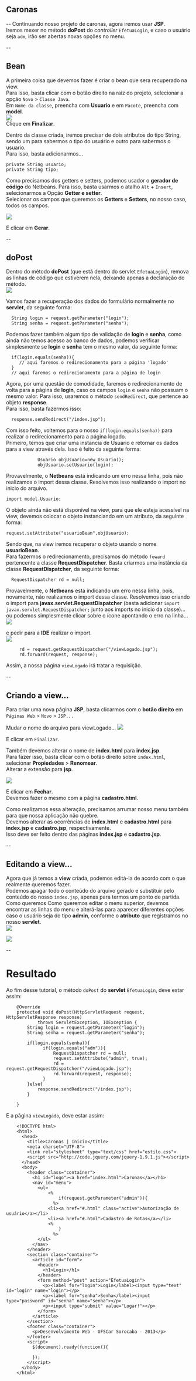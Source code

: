 ## Caronas
--
Continuando nosso projeto de caronas, agora iremos usar **JSP**.  
Iremos mexer no método **doPost** do *controller* `EfetuaLogin`, e caso o usuário seja `adm`, irão ser abertas novas opções no menu.  
  
--
## Bean
A primeira coisa que devemos fazer é criar o bean que sera recuperado na view.  
Para isso, basta clicar com o botão direito na raiz do projeto, selecionar a opção `Novo` > `Classe Java`.  
Em `Nome da classe`, preencha com **Usuario** e em `Pacote`, preencha com **model**.  
[<img src="https://raw.github.com/hugonomura/imagens-tutorial/master/img27.png">](#)  
Clique em **Finalizar**.  
  
Dentro da classe criada, iremos precisar de dois atributos do tipo String, sendo um para sabermos o tipo do usuário e outro para sabermos o usuario.  
Para isso, basta adicionarmos...  
  
    private String usuario;
    private String tipo;
  
Como precisamos dos getters e setters, podemos usador o **gerador de código** do Netbeans. Para isso, basta usarmos o atalho `Alt` + `Insert`, selecionarmos a Opção **Getter e setter**.  
Selecionar os campos que queremos os **Getters** e **Setters**, no nosso caso, todos os campos.  
  
[<img src="https://raw.github.com/hugonomura/imagens-tutorial/master/img28.png">](#)  
  
E clicar em **Gerar**.  
  
--
## doPost
Dentro do método **doPost** (que está dentro do servlet `EfetuaLogin`), remova as linhas de código que estiverem nela, deixando apenas a declaração do método.  
[<img src="https://raw.github.com/hugonomura/imagens-tutorial/master/img20.png">](#)  
  
Vamos fazer a recuperação dos dados do formulário normalmente no **servlet**, da seguinte forma:  
  
      String login = request.getParameter("login");
      String senha = request.getParameter("senha");
  
Podemos fazer também algum tipo de validação de **login** e **senha**, como ainda não temos acesso ao banco de dados, podemos verificar simplesmente se **login** e **senha** tem o mesmo valor, da seguinte forma:  
  
      if(login.equals(senha)){
         // aqui faremos o redirecionamento para a página 'logado'
      }
      // aqui faremos o redirecionamento para a página de login
  
  
Agora, por uma questão de comodidade, faremos o redirecionamento de volta para a página de **login**, caso os campos `login` e `senha` não possuam o mesmo valor. Para isso, usaremos o método `sendRedirect`, que pertence ao objeto **response**.  
Para isso, basta fazermos isso:  
  
      response.sendRedirect("/index.jsp");
  
Com isso feito, voltemos para o nosso `if(login.equals(senha))` para realizar o redirecionamento para a página logado.  
Primeiro, temos que criar uma instancia de Usuario e retornar os dados para a view através dela. Isso é feito da seguinte forma:  
  
                Usuario objUsuario=new Usuario();
                objUsuario.setUsuario(login);
  
Provavelmente, o **Netbeans** está indicando um erro nessa linha, pois não realizamos o import dessa classe. Resolvemos isso realizando o import no inicio do arquivo.  
  
    import model.Usuario;
  
O objeto ainda não está disponível na view, para que ele esteja acessível na view, devemos colocar o objeto instanciando em um atributo, da seguinte forma:  
  
    request.setAttribute("usuarioBean",objUsuario);
  
Sendo que, na view iremos recuperar o objeto usando o nome **usuarioBean**.  
Para fazermos o redirecionamento, precisamos do método `foward` pertencente a classe **RequestDispatcher**. Basta criarmos uma instância da classe **RequestDispatcher**, da seguinte forma:  
  
      RequestDispatcher rd = null;
  
Provavelmente, o **Netbeans** está indicando um erro nessa linha, pois, novamente, não realizamos o import dessa classe. Resolvemos isso criando o import para **javax.servlet.RequestDispatcher** (basta adicionar `import javax.servlet.RequestDispatcher;` junto aos imports no inicio da classe)...  
ou podemos simplesmente clicar sobre o ícone apontando o erro na linha...  
[<img src="https://raw.github.com/hugonomura/imagens-tutorial/master/img21.png">](#)  
  
 e pedir para a **IDE** realizar o import.  
[<img src="https://raw.github.com/hugonomura/imagens-tutorial/master/img22.png">](#)  
  
         rd = request.getRequestDispatcher("/viewLogado.jsp");
         rd.forward(request, response);
  
Assim, a nossa página `viewLogado` irá tratar a requisição.  
  
--
## Criando a view...
Para criar uma nova página **JSP**, basta clicarmos com o **botão direito** em `Páginas Web` > `Novo` > `JSP...`  
  
Mudar o nome do arquivo para viewLogado...
[<img src="https://raw.github.com/hugonomura/imagens-tutorial/master/img23.png">](#)  
  
E clicar em `Finalizar`.  
  
Também devemos alterar o nome de **index.html** para **index.jsp**.  
Para fazer isso, basta clicar com o botão direito sobre `index.html`, selecionar **Propiedades** > **Renomear**.  
Alterar a extensão para **jsp**.  
  
[<img src="https://raw.github.com/hugonomura/imagens-tutorial/master/img26.png">](#)  
  
E clicar em **Fechar**.  
Devemos fazer o mesmo com a página **cadastro.html**.  
    
Como realizamos essa alteração, precisamos arrumar nosso menu também para que nossa aplicação não quebre.  
Devemos alterar as ocorrências de **index.html** e **cadastro.html** para **index.jsp** e **cadastro.jsp**, respectivamente.  
Isso deve ser feito dentro das páginas **index.jsp** e **cadastro.jsp**.  
  
--
## Editando a view...
Agora que já temos a **view** criada, podemos editá-la de acordo com o que realmente queremos fazer.  
Podemos apagar todo o conteúdo do arquivo gerado e substituir pelo conteúdo do nosso `index.jsp`, apenas para termos um ponto de partida.  
Como queremos
Como queremos editar o menu superior, devemos encontrar as linhas do menu e alterá-las para aparecer diferentes opções caso o usuário seja do tipo **admin**, conforme o **atributo** que registramos no nosso **servlet**.  
[<img src="https://raw.github.com/hugonomura/imagens-tutorial/master/img24.png">](#)  
  
[<img src="https://raw.github.com/hugonomura/imagens-tutorial/master/img25.png">](#)  
  
--
# Resultado
Ao fim desse tutorial, o método `doPost` do **servlet** `EfetuaLogin`, deve estar assim:  
  
        @Override
        protected void doPost(HttpServletRequest request, HttpServletResponse response)
                throws ServletException, IOException {
            String login = request.getParameter("login");
            String senha = request.getParameter("senha");

            if(login.equals(senha)){
                  if(login.equals("adm")){
                      RequestDispatcher rd = null;
                      request.setAttribute("admin", true);
                      rd = request.getRequestDispatcher("/viewLogado.jsp");
                      rd.forward(request, response);
                  }
            }else{
                response.sendRedirect("/index.jsp");
            }

        }
  
  
E a página `viewLogado`, deve estar assim:  
  
        <!DOCTYPE html>
        <html>
          <head>
            <title>Caronas | Inicio</title>
            <meta charset="UTF-8">
            <link rel="stylesheet" type="text/css" href="estilo.css">
            <script src="http://code.jquery.com/jquery-1.9.1.js"></script>
          </head>
          <body>
            <header class="container">
              <h1 id="logo"><a href="index.html">Caronas</a></h1>
              <nav id="menu">
                <ul>
                    <% 
                        if(request.getParameter("admin")){
                      %>
                    <li><a href="#.html" class="active">Autorização de usuário</a></li>
                    <li><a href="#.html">Cadastro de Rotas</a></li>
                    <%
                        }
                      %>
                </ul>
              </nav>
            </header>
            <section class="container">
              <article id="form">
                <header>
                  <h1>Login</h1>
                </header>
                <form method="post" action="EfetuaLogin">
                  <p><label for="login">Login</label><input type="text" id="login" name="login"></p>
                  <p><label for="senha">Senha</label><input type="password" id="senha" name="senha"></p>
                  <p><input type="submit" value="Logar!"></p>
                </form>
              </article>
            </section>
            <footer class="container">
              <p>Desenvolvimento Web - UFSCar Sorocaba - 2013</p>
            </footer>
            <script>
              $(document).ready(function(){

              });
            </script>
          </body>
        </html>
  
